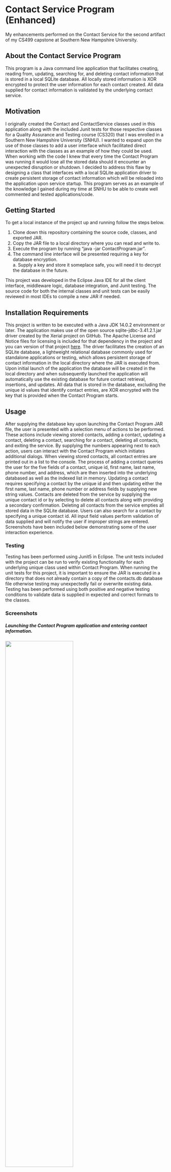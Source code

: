 # Contact Service Program (Enhanced)
My enhancements performed on the Contact Service for the second artifact of my CS499 capstone at Southern New Hampshire University.

## About the Contact Service Program
This program is a Java command line application that facilitates creating, reading from, updating, searching for, and deleting contact information that is stored in a local SQLite database. All locally stored information is XOR encrypted to protect the user information for each contact created. All data supplied for contact information is validated by the underlying contact service.

## Motivation
I originally created the Contact and ContactService classes used in this application along with the included Junit tests for those respective classes for a Quality Assurance and Testing course (CS320) that I was enrolled in a Southern New Hampshire University (SNHU). I wanted to expand upon the use of those classes to add a user interface which facilitated direct interaction with the classes as an example of how they could be used. When working with the code I knew that every time the Contact Program was running it would lose all the stored data should it encounter an unexpected disruption or shutdown. I decided to address this flaw by designing a class that interfaces with a local SQLite application driver to create persistent storage of contact information which will be reloaded into the application upon service startup. This program serves as an example of the knowledge I gained during my time at SNHU to be able to create well commented and tested applications/code.

## Getting Started
To get a local instance of the project up and running follow the steps below.

  1.	Clone down this repository containing the source code, classes, and exported JAR.
  2.	Copy the JAR file to a local directory where you can read and write to.
  3.	Execute the program by running “java -jar ContactProgram.jar”.
  4.	The command line interface will be presented requiring a key for database encryption.
    <br>a.	Supply a key and store it someplace safe, you will need it to decrypt the database in the future.
    
This project was developed in the Eclipse Java IDE for all the client interface, middleware logic, database integration, and Junit testing. The source code for both the internal classes and unit tests can be easily reviewed in most IDEs to compile a new JAR if needed. 

## Installation Requirements
This project is written to be executed with a Java JDK 14.0.2  environment or later. The application makes use of the open source sqlite-jdbc-3.41.2.1.jar driver created by the Xerial project on GitHub. The Apache License and Notice files for licensing is included for that dependency in the project and you can version of that project [here](https://github.com/xerial/sqlite-jdbc/). The driver facilitates the  creation of an SQLite database, a lightweight relational database commonly used for standalone applications or testing, which allows persistent storage of contact information in the local directory where the JAR is executed from. Upon initial launch of the application the database will be created in the local directory and when subsequently launched the application will automatically use the existing database for future contact retrieval, insertions, and updates. All data that is stored in the database, excluding the unique id values that identify contact entries, are XOR encrypted with the key that is provided when the Contact Program starts.

## Usage
After supplying the database key upon launching the Contact Program JAR file, the user is presented with a selection menu of actions to be performed. These actions include viewing stored contacts, adding a contact, updating a contact, deleting a contact, searching for a contact, deleting all contacts, and exiting the service. By supplying the numbers appearing next to each action, users can interact with the Contact Program which initiates additional dialogs. When viewing stored contacts, all contact entries are printed out in a list to the console. The process of adding a contact queries the user for the five fields of a contact, unique id, first name, last name, phone number, and address, which are then inserted into the underlying databased as well as the indexed list in memory. Updating a contact requires specifying a contact by the unique id and then updating either the first name, last name, phone number or address fields by supplying new string values. Contacts are deleted from the service by supplying the unique contact id or by selecting to delete all contacts along with providing a secondary confirmation. Deleting all contacts from the service empties all stored data in the SQLite database. Users can also search for a contact by specifying a unique contact id. All input field values perform validation of data supplied and will notify the user if improper strings are entered. Screenshots have been included below demonstrating some of the user interaction experience.

  ### Testing
  Testing has been performed using Junit5 in Eclipse. The unit tests included with the project can be run to verify existing functionality for each underlying unique class used within Contact Program. When running the unit tests for this project, it is important to ensure the JAR is executed in a directory that does not already contain a copy of the contacts.db database file otherwise testing may unexpectedly fail or overwrite existing data. Testing has been performed using both positive and negative testing conditions to validate data is supplied in expected and correct formats to the classes.
  
  ### Screenshots  
  ##### Launching the Contact Program application and entering contact information.
  <img src="/img/SQLiteApplicationRunning.PNG" width=65% height=65%>
  
  ##### Searching for stored contact information
  <img src="/img/SQLitesearch.PNG" width=65% height=65%>
  
  ##### Deleting stored contacts and exiting the service
  <img src="/img/SQLiteExitService.PNG" width=65% height=65%>
  
  ##### Running the included Junit5 tests in Eclipse
  <img src="/img/Junit.png" width=50% height=50%>
  
  ##### XOR encrypted data when opening the local database offline
  <img src="/img/EncryptedDB.PNG" width=65% height=65%>
  

## Additional Resources
This project would not be possible without the helpful insights provided at the following links and project documentation made available for the technologies employed like Oracle’s Java, SQLite, and the java SQLite driver created by Xerial. I encourage everyone to review these items to get a better understanding of the inner workings of this project.

https://docs.oracle.com/en/java/index.html
<br>https://SQLite.org/index.html
<br>https://github.com/xerial/sqlite-jdbc/ 

### Contact
Lance Cain : lance.cain@snhu.edu





